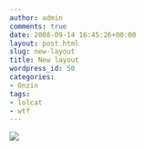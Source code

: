 ```yaml
---
author: admin
comments: true
date: 2008-09-14 16:45:26+00:00
layout: post.html
slug: new-layout
title: New layout
wordpress_id: 50
categories:
- Onzin
tags:
- lolcat
- wtf
---
```


[![](http://www.wllnr.nl/wp-content/uploads/2008/09/wtf-scary-cat1-242x300.jpg)](http://www.wllnr.nl/wp-content/uploads/2008/09/wtf-scary-cat1.jpg)
